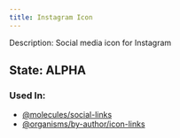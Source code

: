 ```yaml
---
title: Instagram Icon
---
```

Description: Social media icon for Instagram

## State: ALPHA

### Used In:
- [@molecules/social-links](/?p=molecules-social-links)
- [@organisms/by-author/icon-links](/?p=organisms-icon-links)
